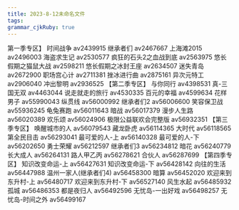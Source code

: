```yaml
---
title: 2023-8-12未命名文件 
tags: 
grammar_cjkRuby: true
---
```


第一季专区】
时间战争   av2439915
继承者们   av2467667
上海滩2015    av2496003
海盗求生记    av2530577
疯狂的石头2之血战到底    av2563975
悠长假期之猫鼠大战    av2598211
悠长假期之冰封王座    av2634507
迷失青岛   av2672900
职场宫心计    av2711381
挫冰进行曲   av2875161
异次元特工  av2906040
冲出黎明  av2936525
【第二季专区】
与你同行  av4398531
真-三国无双   av4463044
说走就走的旅行    av4530335
百元的幸福  av4599634
花样男子  av55990043
纵贯线  av56000992
继承者们2   av56006600
笑容保卫战 av55936245
龟兔赛跑 av56011643
暗战 av56017379
漫步人生路 av56020389
欢乐颂 av56024906
极限公益联欢会完整版 av56932351
【第三季专区】
唤醒城市的人 av56079543
藏龙卧虎 av56114365
大时代 av56118565
第全民目击 av56293041
最可爱的人-上 av56140328
最可爱的人-下 av56202650
勇士荣耀 av56212597
继承者们3 av56234812
暗花 av56240779
长大成人 av56264131
路人甲乙丙 av56278621
合伙人 av56287699
【第四季专区】
知识改变命运-上 av56427631
知识改变命运-下 av56428142
向往的生活 av56447988
温州一家人(继承者们4) av56458300
暗算 av56452020
欢迎来到东升村-上 av56480717
欢迎来到东升村-下 av56527140
风生水起 av56485932
孤城 av56486353
都是夜归人  av56492596
无忧岛-一出好戏  av56498257
无忧岛-时间之外  av56499167
